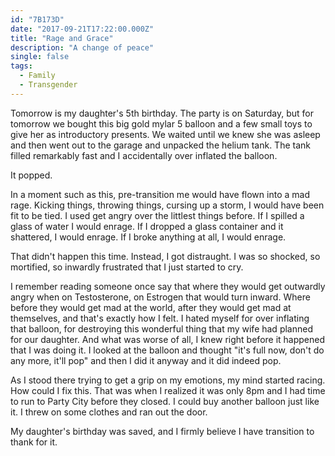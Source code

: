 ```yaml
---
id: "7B173D"
date: "2017-09-21T17:22:00.000Z"
title: "Rage and Grace"
description: "A change of peace"
single: false
tags:
  - Family
  - Transgender
---
```

Tomorrow is my daughter's 5th birthday. The party is on Saturday, but for tomorrow we bought this big gold mylar 5 balloon and a few small toys to give her as introductory presents. We waited until we knew she was asleep and then went out to the garage and unpacked the helium tank. The tank filled remarkably fast and I accidentally over inflated the balloon.

It popped.

In a moment such as this, pre-transition me would have flown into a mad rage. Kicking things, throwing things, cursing up a storm, I would have been fit to be tied. I used get angry over the littlest things before. If I spilled a glass of water I would enrage. If I dropped a glass container and it shattered, I would enrage. If I broke anything at all, I would enrage.

That didn't happen this time. Instead, I got distraught. I was so shocked, so mortified, so inwardly frustrated that I just started to cry.

I remember reading someone once say that where they would get outwardly angry when on Testosterone, on Estrogen that would turn inward. Where before they would get mad at the world, after they would get mad at themselves, and that's exactly how I felt. I hated myself for over inflating that balloon, for destroying this wonderful thing that my wife had planned for our daughter. And what was worse of all, I knew right before it happened that I was doing it. I looked at the balloon and thought "it's full now, don't do any more, it'll pop" and then I did it anyway and it did indeed pop.

As I stood there trying to get a grip on my emotions, my mind started racing. How could I fix this. That was when I realized it was only 8pm and I had time to run to Party City before they closed. I could buy another balloon just like it.  I threw on some clothes and ran out the door.

My daughter's birthday was saved, and I firmly believe I have transition to thank for it.
